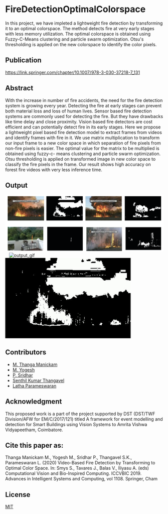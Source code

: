 # FireDetectionOptimalColorspace
In this project, we have impleted a lightweight fire detection by transforming it to an optimal colorspace. The method detects fire at very early stages with less memory utilization. The optimal colorspace is obtained using Fuzzy-C-Means clustering and particle swarm optimization. Otsu's thresholding is applied on the new colorspace to identify the color pixels. 


## Publication
https://link.springer.com/chapter/10.1007/978-3-030-37218-7_131


## Abstract
With the increase in number of fire accidents, the need for the fire detection system is growing every year. Detecting the fire at early stages can prevent both material loss and loss of human lives. Sensor based fire detection systems are commonly used for detecting the fire. But they have drawbacks like time delay and close proximity. Vision based fire detectors are cost efficient and can potentially detect fire in its early stages. Here we propose a lightweight pixel based fire detection model to extract frames from videos and identify frames with fire in it. We use matrix multiplication to transform our input frame to a new color space in which separation of fire pixels from non-fire pixels is easier. The optimal value for the matrix to be multiplied is obtained using fuzzy-c- means clustering and particle swarm optimization. Otsu thresholding is applied on transformed image in new color space to classify the fire pixels in the frame. Our result shows high accuracy on forest fire videos with very less inference time.


## Output 
![output_image](https://github.com/Thangamgm2000/FireDetectionOptimalColorspace/blob/master/output.png)
&nbsp;&nbsp;&nbsp;![output_gif](https://github.com/Thangamgm2000/FireDetectionOptimalColorspace/blob/master/source_video.gif)&nbsp;&nbsp;&nbsp;&nbsp;&nbsp;&nbsp;&nbsp;&nbsp;&nbsp;&nbsp;&nbsp;&nbsp;&nbsp;&nbsp;![output_gif](https://github.com/Thangamgm2000/FireDetectionOptimalColorspace/blob/master/output_gif.gif)


## Contributors
<ul>
  <li><a href="https://github.com/Thangamgm2000">M. Thanga Manickam</a></li>
  <li><a href="https://github.com/yogesh5466">M. Yogesh</a></li>
  <li><a href="#">P. Sridhar</a></li>
  <li><a href="#">Senthil Kumar Thangavel</a></li>
  <li><a href="#">Latha Parameswaran</a></li>
</ul>


## Acknowledgment

This proposed work is a part of the project supported by DST (DST/TWF Division/AFW for EM/C/2017/121) titled A framework for event modelling and detection for Smart Buildings using Vision Systems to Amrita Vishwa Vidyapeetham, Coimbatore.

## Cite this paper as:
Thanga Manickam M., Yogesh M., Sridhar P., Thangavel S.K., Parameswaran L. (2020) Video-Based Fire Detection by Transforming to Optimal Color Space. In: Smys S., Tavares J., Balas V., Iliyasu A. (eds) Computational Vision and Bio-Inspired Computing. ICCVBIC 2019. Advances in Intelligent Systems and Computing, vol 1108. Springer, Cham


## License
[MIT](https://choosealicense.com/licenses/mit/)
